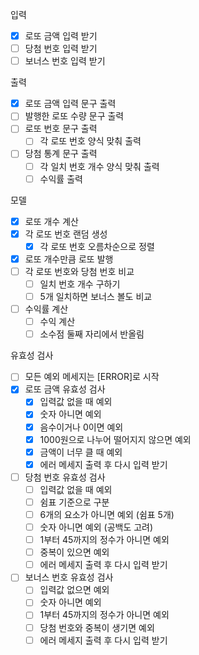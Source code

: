 입력

- [X] 로또 금액 입력 받기
- [ ] 당첨 번호 입력 받기
- [ ] 보너스 번호 입력 받기

출력

- [X] 로또 금액 입력 문구 출력
- [ ] 발행한 로또 수량 문구 출력
- [ ] 로또 번호 문구 출력
    - [ ] 각 로또 번호 양식 맞춰 출력
- [ ] 당첨 통계 문구 출력
    - [ ] 각 일치 번호 개수 양식 맞춰 출력
    - [ ] 수익률 출력

모델

- [X] 로또 개수 계산
- [X] 각 로또 번호 랜덤 생성
    - [X] 각 로또 번호 오름차순으로 정렬
- [X] 로또 개수만큼 로또 발행
- [ ] 각 로또 번호와 당첨 번호 비교
    - [ ] 일치 번호 개수 구하기
    - [ ] 5개 일치하면 보너스 볼도 비교
- [ ] 수익률 계산
    - [ ] 수익 계산
    - [ ] 소수점 둘째 자리에서 반올림

유효성 검사

- [ ] 모든 예외 메세지는 [ERROR]로 시작
- [X] 로또 금액 유효성 검사
    - [X] 입력값 없을 때 예외
    - [X] 숫자 아니면 예외
    - [X] 음수이거나 0이면 예외
    - [X] 1000원으로 나누어 떨어지지 않으면 예외
    - [X] 금액이 너무 클 때 예외
    - [X] 에러 메세지 출력 후 다시 입력 받기
- [ ] 당첨 번호 유효성 검사
    - [ ] 입력값 없을 때 예외
    - [ ] 쉼표 기준으로 구분
    - [ ] 6개의 요소가 아니면 예외 (쉼표 5개)
    - [ ] 숫자 아니면 예외 (공백도 고려)
    - [ ] 1부터 45까지의 정수가 아니면 예외
    - [ ] 중복이 있으면 예외
    - [ ] 에러 메세지 출력 후 다시 입력 받기
- [ ] 보너스 번호 유효성 검사
    - [ ] 입력값 없으면 예외
    - [ ] 숫자 아니면 예외
    - [ ] 1부터 45까지의 정수가 아니면 예외
    - [ ] 당첨 번호와 중복이 생기면 예외
    - [ ] 에러 메세지 출력 후 다시 입력 받기